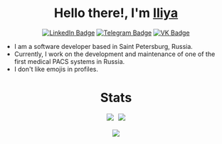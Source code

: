 <h1 align="center">Hello there!, I'm <a href="https://t.me/feelspoggersman" target="_blank">Iliya</a></h1>
<div id="badges" align="center">
<a href=https://www.linkedin.com/in/iliya-kovalev-6140b0267/><img src="https://img.shields.io/badge/LinkedIn-blue?style=for-the-badge&logo=linkedin&logoColor=white" alt="LinkedIn Badge"/></a>
<a href=https://t.me/feelspoggersman><img src="https://img.shields.io/badge/Telegram-4682B4?logo=telegram&logoColor=white&style=for-the-badge" alt="Telegram Badge"/></a>
<a href=https://vk.com/dontuwume><img src="https://img.shields.io/badge/VK-1E90FF?logo=vk&logoColor=white&style=for-the-badge" alt="VK Badge"/></a>
</div>

<div>
  <ul>
    <li>I am a software developer based in Saint Petersburg, Russia.</li>
    <li>Currently, I work on the development and maintenance of one of the first medical PACS systems in Russia.</li>
    <li>I don't like emojis in profiles.</li>
  </ul>
</div>

<h1 align="center">Stats</h1>
<div style="display: flex; justify-content: center; align-items: flex-start;">
  <img src="http://github-profile-summary-cards.vercel.app/api/cards/profile-details?username=animeh4ter&theme=2077" style="margin-right: 10px;">
  <img src="https://github-readme-stats.vercel.app/api/top-langs/?username=animeh4ter&hide_progress=true">
</div>
<div style="display: flex; justify-content: center; margin-top: 20px;">
  <img src="https://github-readme-stats.vercel.app/api/wakatime?username=animeh4ter">
</div>
